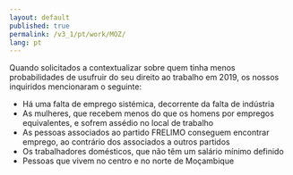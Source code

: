 ```yaml
---
layout: default
published: true
permalink: /v3_1/pt/work/MOZ/
lang: pt
---
```

Quando solicitados a contextualizar sobre quem tinha menos probabilidades de usufruir do seu direito ao trabalho em 2019, os nossos inquiridos mencionaram o seguinte:

- Há uma falta de emprego sistémica, decorrente da falta de indústria
- As mulheres, que recebem menos do que os homens por empregos equivalentes, e sofrem assédio no local de trabalho
- As pessoas associados ao partido FRELIMO conseguem encontrar emprego, ao contrário dos associados a outros partidos
- Os trabalhadores domésticos, que não têm um salário mínimo definido
- Pessoas que vivem no centro e no norte de Moçambique


